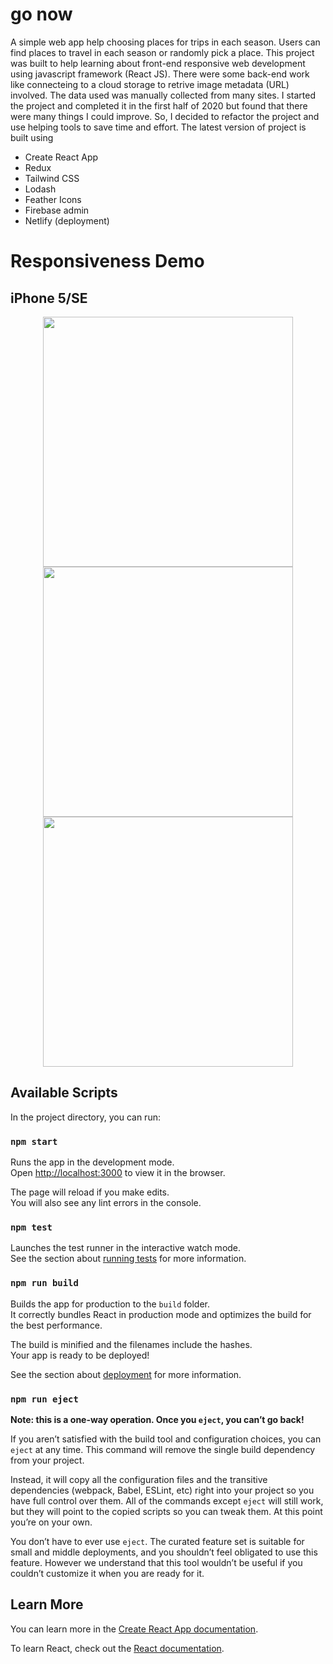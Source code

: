 # go now

A simple web app help choosing places for trips in each season. Users can find places to travel in each season or randomly pick a place.
This project was built to help learning about front-end responsive web development using javascript framework (React JS). There were some back-end work like connecteing to a cloud storage to retrive image metadata (URL) involved. The data used was manually collected from many sites.
I started the project and completed it in the first half of 2020 but found that there were many things I could improve. So, I decided to refactor the project and use helping tools to save time and effort. The latest version of project is built using

-   Create React App
-   Redux
-   Tailwind CSS
-   Lodash
-   Feather Icons
-   Firebase admin
-   Netlify (deployment)

# Responsiveness Demo

## iPhone 5/SE

<p align="center"> 

<img height="400" src="https://user-images.githubusercontent.com/57994731/114385525-565ba100-9bba-11eb-82df-f094c79261b7.png" /> 
<img height="400" src="https://user-images.githubusercontent.com/57994731/112763855-6a3acb00-9030-11eb-9ffd-28cd0cc9ead7.png" />
<img height="400" src="https://user-images.githubusercontent.com/57994731/114385488-4d6acf80-9bba-11eb-896a-1a06034b3381.png" />

</p>

## Available Scripts

In the project directory, you can run:

### `npm start`

Runs the app in the development mode.<br />
Open [http://localhost:3000](http://localhost:3000) to view it in the browser.

The page will reload if you make edits.<br />
You will also see any lint errors in the console.

### `npm test`

Launches the test runner in the interactive watch mode.<br />
See the section about [running tests](https://facebook.github.io/create-react-app/docs/running-tests) for more information.

### `npm run build`

Builds the app for production to the `build` folder.<br />
It correctly bundles React in production mode and optimizes the build for the best performance.

The build is minified and the filenames include the hashes.<br />
Your app is ready to be deployed!

See the section about [deployment](https://facebook.github.io/create-react-app/docs/deployment) for more information.

### `npm run eject`

**Note: this is a one-way operation. Once you `eject`, you can’t go back!**

If you aren’t satisfied with the build tool and configuration choices, you can `eject` at any time. This command will remove the single build dependency from your project.

Instead, it will copy all the configuration files and the transitive dependencies (webpack, Babel, ESLint, etc) right into your project so you have full control over them. All of the commands except `eject` will still work, but they will point to the copied scripts so you can tweak them. At this point you’re on your own.

You don’t have to ever use `eject`. The curated feature set is suitable for small and middle deployments, and you shouldn’t feel obligated to use this feature. However we understand that this tool wouldn’t be useful if you couldn’t customize it when you are ready for it.

## Learn More

You can learn more in the [Create React App documentation](https://facebook.github.io/create-react-app/docs/getting-started).

To learn React, check out the [React documentation](https://reactjs.org/).
